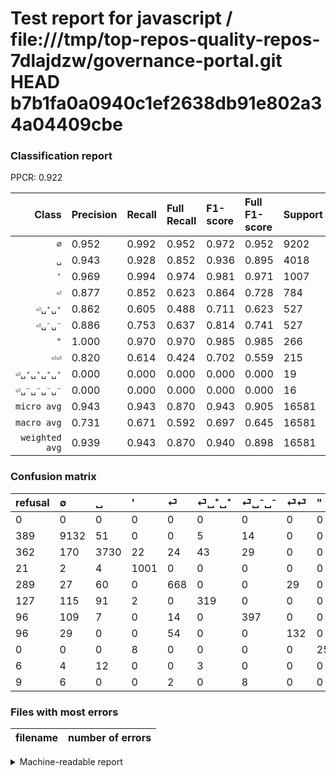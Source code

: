 # Test report for javascript / file:///tmp/top-repos-quality-repos-7dlajdzw/governance-portal.git HEAD b7b1fa0a0940c1ef2638db91e802a34a04409cbe

### Classification report

PPCR: 0.922

| Class | Precision | Recall | Full Recall | F1-score | Full F1-score | Support | Full Support | PPCR |
|------:|:----------|:-------|:------------|:---------|:---------|:--------|:-------------|:-----|
| `∅` | 0.952| 0.992| 0.952| 0.972| 0.952| 9202| 9591| 0.959 |
| `␣` | 0.943| 0.928| 0.852| 0.936| 0.895| 4018| 4380| 0.917 |
| `'` | 0.969| 0.994| 0.974| 0.981| 0.971| 1007| 1028| 0.980 |
| `⏎` | 0.877| 0.852| 0.623| 0.864| 0.728| 784| 1073| 0.731 |
| `⏎␣⁺␣⁺` | 0.862| 0.605| 0.488| 0.711| 0.623| 527| 654| 0.806 |
| `⏎␣⁻␣⁻` | 0.886| 0.753| 0.637| 0.814| 0.741| 527| 623| 0.846 |
| `"` | 1.000| 0.970| 0.970| 0.985| 0.985| 266| 266| 1.000 |
| `⏎⏎` | 0.820| 0.614| 0.424| 0.702| 0.559| 215| 311| 0.691 |
| `⏎␣⁺␣⁺␣⁺␣⁺` | 0.000| 0.000| 0.000| 0.000| 0.000| 19| 25| 0.760 |
| `⏎␣⁻␣⁻␣⁻␣⁻` | 0.000| 0.000| 0.000| 0.000| 0.000| 16| 25| 0.640 |
| `micro avg` | 0.943| 0.943| 0.870| 0.943| 0.905| 16581| 17976| 0.922 |
| `macro avg` | 0.731| 0.671| 0.592| 0.697| 0.645| 16581| 17976| 0.922 |
| `weighted avg` | 0.939| 0.943| 0.870| 0.940| 0.898| 16581| 17976| 0.922 |

### Confusion matrix

|refusal|  ∅| ␣| '| ⏎| ⏎␣⁺␣⁺| ⏎␣⁻␣⁻| ⏎⏎| "| ⏎␣⁺␣⁺␣⁺␣⁺| ⏎␣⁻␣⁻␣⁻␣⁻| 
|:---|:---|:---|:---|:---|:---|:---|:---|:---|:---|:---|
|0 |0 |0 |0 |0 |0 |0 |0 |0 |0 |0 |
|389 |9132 |51 |0 |0 |5 |14 |0 |0 |0 |0 |
|362 |170 |3730 |22 |24 |43 |29 |0 |0 |0 |0 |
|21 |2 |4 |1001 |0 |0 |0 |0 |0 |0 |0 |
|289 |27 |60 |0 |668 |0 |0 |29 |0 |0 |0 |
|127 |115 |91 |2 |0 |319 |0 |0 |0 |0 |0 |
|96 |109 |7 |0 |14 |0 |397 |0 |0 |0 |0 |
|96 |29 |0 |0 |54 |0 |0 |132 |0 |0 |0 |
|0 |0 |0 |8 |0 |0 |0 |0 |258 |0 |0 |
|6 |4 |12 |0 |0 |3 |0 |0 |0 |0 |0 |
|9 |6 |0 |0 |2 |0 |8 |0 |0 |0 |0 |

### Files with most errors

| filename | number of errors|
|:----:|:-----|

<details>
    <summary>Machine-readable report</summary>
```json
{
  "cl_report": {"\"": {"f1-score": 0.9847328244274809, "precision": 1.0, "recall": 0.9699248120300752, "support": 266}, "\u0027": {"f1-score": 0.9813725490196079, "precision": 0.9690222652468539, "recall": 0.9940417080436942, "support": 1007}, "macro avg": {"f1-score": 0.6965371301516347, "precision": 0.7308816228461942, "recall": 0.6709310107447679, "support": 16581}, "micro avg": {"f1-score": 0.9430673662625897, "precision": 0.9430673662625897, "recall": 0.9430673662625897, "support": 16581}, "weighted avg": {"f1-score": 0.9398508058689987, "precision": 0.9393295751377007, "recall": 0.9430673662625897, "support": 16581}, "\u2205": {"f1-score": 0.9716961055543734, "precision": 0.9518449030644153, "recall": 0.9923929580525973, "support": 9202}, "\u23ce": {"f1-score": 0.8641655886157826, "precision": 0.8766404199475065, "recall": 0.8520408163265306, "support": 784}, "\u23ce\u23ce": {"f1-score": 0.702127659574468, "precision": 0.8198757763975155, "recall": 0.6139534883720931, "support": 215}, "\u23ce\u2423\u207a\u2423\u207a": {"f1-score": 0.7112597547380157, "precision": 0.8621621621621621, "recall": 0.6053130929791272, "support": 527}, "\u23ce\u2423\u207a\u2423\u207a\u2423\u207a\u2423\u207a": {"f1-score": 0.0, "precision": 0.0, "recall": 0.0, "support": 19}, "\u23ce\u2423\u207b\u2423\u207b": {"f1-score": 0.8143589743589743, "precision": 0.8861607142857143, "recall": 0.7533206831119544, "support": 527}, "\u23ce\u2423\u207b\u2423\u207b\u2423\u207b\u2423\u207b": {"f1-score": 0.0, "precision": 0.0, "recall": 0.0, "support": 16}, "\u2423": {"f1-score": 0.9356578452276433, "precision": 0.943109987357775, "recall": 0.9283225485316078, "support": 4018}},
  "cl_report_full": {"\"": {"f1-score": 0.9847328244274809, "precision": 1.0, "recall": 0.9699248120300752, "support": 266}, "\u0027": {"f1-score": 0.9713731198447357, "precision": 0.9690222652468539, "recall": 0.9737354085603113, "support": 1028}, "macro avg": {"f1-score": 0.6454918201131546, "precision": 0.7308816228461942, "recall": 0.5919398664358592, "support": 17976}, "micro avg": {"f1-score": 0.9049975402957433, "precision": 0.9430673662625897, "recall": 0.8698820649755229, "support": 17976}, "weighted avg": {"f1-score": 0.8976290458535582, "precision": 0.9364524819041489, "recall": 0.8698820649755229, "support": 17976}, "\u2205": {"f1-score": 0.9519937451133699, "precision": 0.9518449030644153, "recall": 0.9521426337191117, "support": 9591}, "\u23ce": {"f1-score": 0.7280653950953679, "precision": 0.8766404199475065, "recall": 0.6225535880708295, "support": 1073}, "\u23ce\u23ce": {"f1-score": 0.559322033898305, "precision": 0.8198757763975155, "recall": 0.42443729903536975, "support": 311}, "\u23ce\u2423\u207a\u2423\u207a": {"f1-score": 0.623046875, "precision": 0.8621621621621621, "recall": 0.4877675840978593, "support": 654}, "\u23ce\u2423\u207a\u2423\u207a\u2423\u207a\u2423\u207a": {"f1-score": 0.0, "precision": 0.0, "recall": 0.0, "support": 25}, "\u23ce\u2423\u207b\u2423\u207b": {"f1-score": 0.7413632119514474, "precision": 0.8861607142857143, "recall": 0.637239165329053, "support": 623}, "\u23ce\u2423\u207b\u2423\u207b\u2423\u207b\u2423\u207b": {"f1-score": 0.0, "precision": 0.0, "recall": 0.0, "support": 25}, "\u2423": {"f1-score": 0.8950209958008398, "precision": 0.943109987357775, "recall": 0.8515981735159818, "support": 4380}},
  "ppcr": 0.9223965287049399
}
```
</details>
